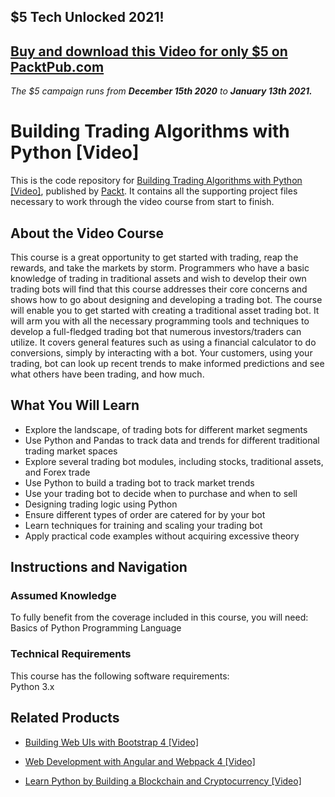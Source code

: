## $5 Tech Unlocked 2021!
[Buy and download this Video for only $5 on PacktPub.com](https://www.packtpub.com/product/building-trading-algorithms-with-python-video/9781788832144)
-----
*The $5 campaign         runs from __December 15th 2020__ to __January 13th 2021.__*

# Building Trading Algorithms with Python [Video]
This is the code repository for [Building Trading Algorithms with Python [Video]](https://www.packtpub.com/application-development/building-trading-algorithms-python-video?utm_source=github&utm_medium=repository&utm_campaign=9781788832144), published by [Packt](https://www.packtpub.com/?utm_source=github). It contains all the supporting project files necessary to work through the video course from start to finish.
## About the Video Course
This course is a great opportunity to get started with trading, reap the rewards, and take the markets by storm. Programmers who have a basic knowledge of trading in traditional assets and wish to develop their own trading bots will find that this course addresses their core concerns and shows how to go about designing and developing a trading bot. 
The course will enable you to get started with creating a traditional asset trading bot. It will arm you with all the necessary programming tools and techniques to develop a full-fledged trading bot that numerous investors/traders can utilize. It covers general features such as using a financial calculator to do conversions, simply by interacting with a bot. Your customers, using your trading, bot can look up recent trends to make informed predictions and see what others have been trading, and how much.

<H2>What You Will Learn</H2>
<DIV class=book-info-will-learn-text>
<UL>
<LI>Explore the landscape, of trading bots for different market segments 
<LI>Use Python and Pandas to track data and trends for different traditional trading market spaces 
<LI>Explore several trading bot modules, including stocks, traditional assets, and Forex trade 
<LI>Use Python to build a trading bot to track market trends&nbsp; 
<LI>Use your trading bot to decide when to purchase and when to sell 
<LI>Designing trading logic using Python 
<LI>Ensure different types of order are catered for by your bot 
<LI>Learn techniques for training and scaling your trading bot 
<LI>Apply practical code examples without acquiring excessive theory </LI></UL></DIV>

## Instructions and Navigation
### Assumed Knowledge
To fully benefit from the coverage included in this course, you will need:<br/>
Basics of Python Programming Language
### Technical Requirements
This course has the following software requirements:<br/>
Python 3.x

## Related Products
* [Building Web UIs with Bootstrap 4 [Video]](https://www.packtpub.com/web-development/building-web-uis-bootstrap-4-video?utm_source=github&utm_medium=repository&utm_campaign=9781788396134)

* [Web Development with Angular and Webpack 4 [Video]](https://www.packtpub.com/web-development/web-development-angular-and-webpack-4-video?utm_source=github&utm_medium=repository&utm_campaign=9781789340150)

* [Learn Python by Building a Blockchain and Cryptocurrency [Video]](https://www.packtpub.com/application-development/learn-python-building-blockchain-and-cryptocurrency-video?utm_source=github&utm_medium=repository&utm_campaign=9781789610666)

